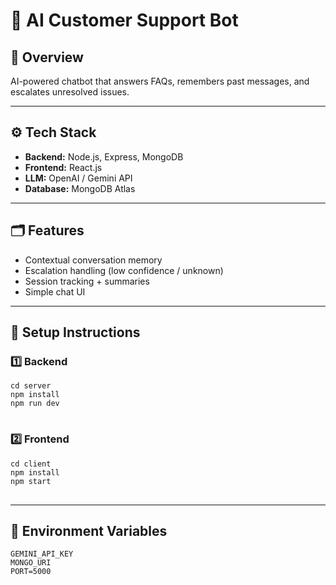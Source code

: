 

  <h1>🤖 AI Customer Support Bot</h1>

  <h2>📘 Overview</h2>
  <p>AI-powered chatbot that answers FAQs, remembers past messages, and escalates unresolved issues.</p>
  <hr>

  <h2>⚙️ Tech Stack</h2>
  <ul>
    <li><strong>Backend:</strong> Node.js, Express, MongoDB</li>
    <li><strong>Frontend:</strong> React.js</li>
    <li><strong>LLM:</strong> OpenAI / Gemini API</li>
    <li><strong>Database:</strong> MongoDB Atlas</li>
  </ul>
  <hr>

  <h2>🗂️ Features</h2>
  <ul>
    <li>Contextual conversation memory</li>
    <li>Escalation handling (low confidence / unknown)</li>
    <li>Session tracking + summaries</li>
    <li>Simple chat UI</li>
  </ul>
  <hr>

  <h2>🚀 Setup Instructions</h2>

  <h3>1️⃣ Backend</h3>
  <pre>
<code>cd server
npm install
npm run dev</code>
  </pre>

  <h3>2️⃣ Frontend</h3>
  <pre>
<code>cd client
npm install
npm start</code>
  </pre>
  <hr>

  <h2>🧠 Environment Variables</h2>
  <pre>
<code>GEMINI_API_KEY
MONGO_URI
PORT=5000</code>
  </pre>

</body>
